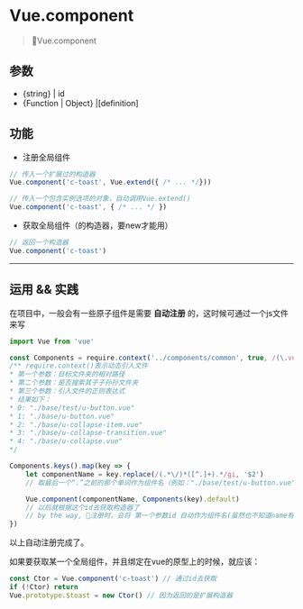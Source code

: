# Vue.component
> Vue.component

## 参数
 * {string} | id
 * {Function | Object} |[definition]

## 功能
 * 注册全局组件
 ```js
 // 传入一个扩展过的构造器
 Vue.component('c-toast', Vue.extend({ /* ... */}))

 // 传入一个包含实例选项的对象，自动调用Vue.extend()
 Vue.component('c-toast', { /* ... */ })
 ```
 * 获取全局组件（的构造器，要new才能用）
 ```js
 // 返回一个构造器
 Vue.component('c-toast')
 ```

 ------
## 运用 && 实践
在项目中，一般会有一些原子组件是需要 **自动注册** 的，这时候可通过一个js文件来写
```js
import Vue from 'vue'

const Components = require.context('../components/common', true, /(\.vue)$/)
/** require.context()表示动态引入文件
* 第一个参数：目标文件夹的相对路径
* 第二个参数：是否搜索其子子孙孙文件夹
* 第三个参数：引入文件的正则表达式
* 结果如下：
* 0: "./base/test/u-button.vue"
* 1: "./base/u-button.vue"
* 2: "./base/u-collapse-item.vue"
* 3: "./base/u-collapse-transition.vue"
* 4: "./base/u-collapse.vue"
*/ 

Components.keys().map(key => {
    let componentName = key.replace(/(.*\/)*([^.]+).*/gi, '$2')
    // 取最后一个“.”之前的那个单词作为组件名（例如："./base/test/u-button.vue"只取"u-button"）

    Vue.component(componentName, Components(key).default)
    // 以后就根据这个id去获取构造器了
    // by the way, 注册时，会将 第一个参数id 自动作为组件名(虽然也不知道name有啥用)
})
```
以上自动注册完成了。

如果要获取某一个全局组件，并且绑定在vue的原型上的时候，就应该：
```js
const Ctor = Vue.component('c-toast') // 通过id去获取
if (!Ctor) return
Vue.prototype.$toast = new Ctor() // 因为返回的是扩展构造器
```
